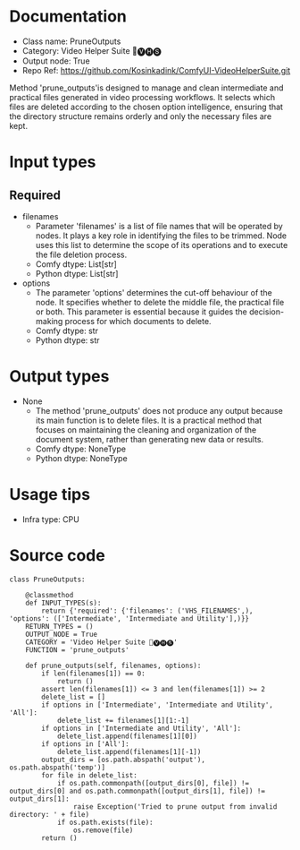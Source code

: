 # Documentation
- Class name: PruneOutputs
- Category: Video Helper Suite 🎥🅥🅗🅢
- Output node: True
- Repo Ref: https://github.com/Kosinkadink/ComfyUI-VideoHelperSuite.git

Method 'prune_outputs'is designed to manage and clean intermediate and practical files generated in video processing workflows. It selects which files are deleted according to the chosen option intelligence, ensuring that the directory structure remains orderly and only the necessary files are kept.

# Input types
## Required
- filenames
    - Parameter 'filenames' is a list of file names that will be operated by nodes. It plays a key role in identifying the files to be trimmed. Node uses this list to determine the scope of its operations and to execute the file deletion process.
    - Comfy dtype: List[str]
    - Python dtype: List[str]
- options
    - The parameter 'options' determines the cut-off behaviour of the node. It specifies whether to delete the middle file, the practical file or both. This parameter is essential because it guides the decision-making process for which documents to delete.
    - Comfy dtype: str
    - Python dtype: str

# Output types
- None
    - The method 'prune_outputs' does not produce any output because its main function is to delete files. It is a practical method that focuses on maintaining the cleaning and organization of the document system, rather than generating new data or results.
    - Comfy dtype: NoneType
    - Python dtype: NoneType

# Usage tips
- Infra type: CPU

# Source code
```
class PruneOutputs:

    @classmethod
    def INPUT_TYPES(s):
        return {'required': {'filenames': ('VHS_FILENAMES',), 'options': (['Intermediate', 'Intermediate and Utility'],)}}
    RETURN_TYPES = ()
    OUTPUT_NODE = True
    CATEGORY = 'Video Helper Suite 🎥🅥🅗🅢'
    FUNCTION = 'prune_outputs'

    def prune_outputs(self, filenames, options):
        if len(filenames[1]) == 0:
            return ()
        assert len(filenames[1]) <= 3 and len(filenames[1]) >= 2
        delete_list = []
        if options in ['Intermediate', 'Intermediate and Utility', 'All']:
            delete_list += filenames[1][1:-1]
        if options in ['Intermediate and Utility', 'All']:
            delete_list.append(filenames[1][0])
        if options in ['All']:
            delete_list.append(filenames[1][-1])
        output_dirs = [os.path.abspath('output'), os.path.abspath('temp')]
        for file in delete_list:
            if os.path.commonpath([output_dirs[0], file]) != output_dirs[0] and os.path.commonpath([output_dirs[1], file]) != output_dirs[1]:
                raise Exception('Tried to prune output from invalid directory: ' + file)
            if os.path.exists(file):
                os.remove(file)
        return ()
```